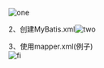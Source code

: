 ![one](https://i.loli.net/2019/07/05/5d1eeea1cdf0b19461.png)

2、创建MyBatis.xml![two](https://i.loli.net/2019/07/05/5d1eef276cd3028278.png)  

3、使用mapper.xml(例子)  
![fi](https://i.loli.net/2019/07/05/5d1eef2794ba282043.png)
